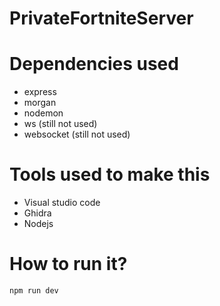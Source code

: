 # PrivateFortniteServer

# Dependencies used
- express
- morgan
- nodemon
- ws (still not used)
- websocket (still not used)

# Tools used to make this
- Visual studio code
- Ghidra
- Nodejs

# How to run it?
```npm run dev```

